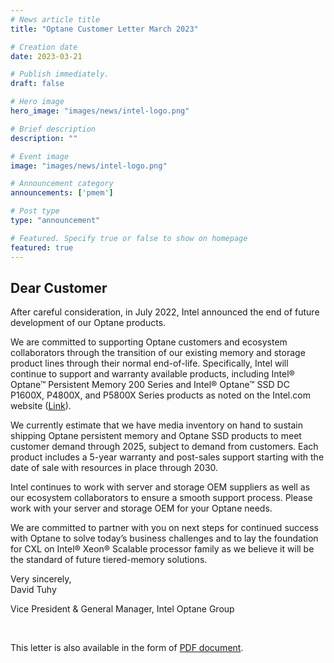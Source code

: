 ```yaml
---
# News article title
title: "Optane Customer Letter March 2023"

# Creation date
date: 2023-03-21

# Publish immediately.
draft: false

# Hero image
hero_image: "images/news/intel-logo.png"

# Brief description
description: ""

# Event image
image: "images/news/intel-logo.png"

# Announcement category
announcements: ['pmem']

# Post type
type: "announcement"

# Featured. Specify true or false to show on homepage
featured: true
---
```


## Dear Customer

After careful consideration, in July 2022, Intel announced the end of future
development of our Optane products.

We are committed to supporting Optane customers and ecosystem collaborators
through the transition of our existing memory and storage product lines through their
normal end-of-life. Specifically, Intel will continue to support and warranty available
products, including Intel® Optane™ Persistent Memory 200 Series and Intel®
Optane™ SSD DC P1600X, P4800X, and P5800X Series products as noted on the Intel.com website
([Link](https://www.intel.com/content/www/us/en/support/articles/000005886/services/warranty.html)).

We currently estimate that we have media inventory on hand to sustain shipping
Optane persistent memory and Optane SSD products to meet customer demand
through 2025, subject to demand from customers. Each product includes a 5-year
warranty and post-sales support starting with the date of sale with resources in
place through 2030.

Intel continues to work with server and storage OEM suppliers as well as our
ecosystem collaborators to ensure a smooth support process. Please work with
your server and storage OEM for your Optane needs.

We are committed to partner with you on next steps for continued success with
Optane to solve today’s business challenges and to lay the foundation for CXL on
Intel® Xeon® Scalable processor family as we believe it will be the standard of future
tiered-memory solutions.

Very sincerely, <br />
David Tuhy

Vice President & General Manager,
Intel Optane Group

<br />

This letter is also available in the form of [PDF document](/documents/IOG_DCL_March_2023.pdf).
